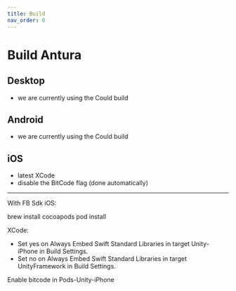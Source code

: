 ```yaml
---
title: Build
nav_order: 0
---
```

# Build Antura

## Desktop
- we are currently using the Could build

## Android
- we are currently using the Could build

## iOS
- latest XCode
- disable the BitCode flag (done automatically)


---

With FB Sdk
iOS:

brew install cocoapods
pod install

XCode:
- Set yes on Always Embed Swift Standard Libraries in target Unity-iPhone in Build Settings.
- Set no on Always Embed Swift Standard Libraries in target UnityFramework in Build Settings.

Enable bitcode in Pods-Unity-iPhone
